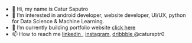 - 👋 Hi, my name is Catur Saputro
- 👀 I’m interested in android developer, website developer, UI/UX, python for Data Science & Machine Learning.
- 🌱 I’m currently building portfolio website <a href="https://lolimilkita.github.io/"> click here </a>
- 📫 How to reach me <a href="https://www.linkedin.com/in/catursptr0/"> linkedin </a>, <a href="https://www.instagram.com/catursptr0/"> instagram</a>, <a href="https://dribbble.com/catursptr0"> dribbble </a>  @catursptr0

<!---
lolimilkita/lolimilkita is a ✨ special ✨ repository because its `README.md` (this file) appears on your GitHub profile.
You can click the Preview link to take a look at your changes.
--->
